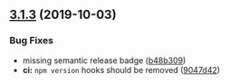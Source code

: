 ## [3.1.3](https://github.com/neovici/cosmoz-image-viewer/compare/v3.1.2...v3.1.3) (2019-10-03)


### Bug Fixes

* missing semantic release badge ([b48b309](https://github.com/neovici/cosmoz-image-viewer/commit/b48b309))
* **ci:** `npm version` hooks should be removed ([9047d42](https://github.com/neovici/cosmoz-image-viewer/commit/9047d42))
